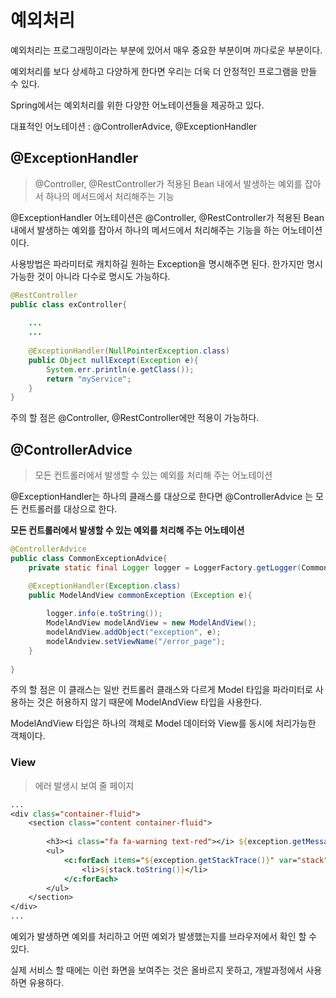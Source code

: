 # 예외처리

예외처리는 프로그래밍이라는 부분에 있어서 매우 중요한 부분이며 까다로운 부분이다.

예외처리를 보다 상세하고 다양하게 한다면 우리는 더욱 더 안정적인 프로그램을 만들 수 있다.

Spring에서는 예외처리를 위한 다양한 어노테이션들을 제공하고 있다.

대표적인 어노테이션 : @ControllerAdvice, @ExceptionHandler



## @ExceptionHandler

> @Controller, @RestController가 적용된 Bean 내에서 발생하는 예외를 잡아서 하나의 메서드에서 처리해주는 기능

@ExceptionHandler 어노테이션은 @Controller, @RestController가 적용된 Bean 내에서 발생하는 예외를 잡아서 하나의 메서드에서 처리해주는 기능을 하는 어노테이션이다.

사용방법은 파라미터로 캐치하길 원하는 Exception을 명시해주면 된다. 한가지만 명시가능한 것이 아니라 다수로 명시도 가능하다.

```java
@RestController
public class exController{
    
    ...
    ...
        
    @ExceptionHandler(NullPointerException.class)
    public Object nullExcept(Exception e){
        System.err.println(e.getClass());
        return "myService";
    }
}
```

주의 할 점은 @Controller, @RestController에만 적용이 가능하다.



## @ControllerAdvice

> 모든 컨트롤러에서 발생할 수 있는 예외를 처리해 주는 어노테이션

@ExceptionHandler는 하나의 클래스를 대상으로 한다면 @ControllerAdvice 는 모든 컨트롤러를 대상으로 한다.

**모든 컨트롤러에서 발생할 수 있는 예외를 처리해 주는 어노테이션**



```java
@ControllerAdvice
public class CommonExceptionAdvice{
    private static final Logger logger = LoggerFactory.getLogger(CommonExceptionAdvice.class);

	@ExceptionHandler(Exception.class)
    public ModelAndView commonException (Exception e){
        
        logger.info(e.toString());
        ModelAndView modelAndView = new ModelAndView();
        modelAndView.addObject("exception", e);
        modelAndview.setViewName("/error_page");
    }
    
}
```

주의 할 점은 이 클래스는 일반 컨트롤러 클래스와 다르게 Model 타입을 파라미터로 사용하는 것은 허용하지 않기 때문에 ModelAndView 타입을 사용한다.

ModelAndView 타입은 하나의 객체로 Model 데이터와 View를 동시에 처리가능한 객체이다.



### View

> 에러 발생시 보여 줄 페이지



```jsp
...
<div class="container-fluid">
    <section class="content container-fluid"> 
        
        <h3><i class="fa fa-warning text-red"></i> ${exception.getMessage()}</h3> 
        <ul> 
            <c:forEach items="${exception.getStackTrace()}" var="stack">
                <li>${stack.toString()}</li> 
            </c:forEach> 
        </ul> 
    </section> 
</div>
...
```



예외가 발생하면 예외를 처리하고 어떤 예외가 발생했는지를 브라우저에서 확인 할 수 있다.

실제 서비스 할 때에는 이런 화면을 보여주는 것은 올바르지 못하고, 개발과정에서 사용하면 유용하다.
